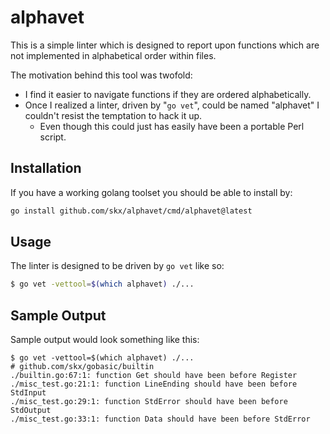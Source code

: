 # alphavet

This is a simple linter which is designed to report upon functions which are not implemented in alphabetical order within files.

The motivation behind this tool was twofold:

* I find it easier to navigate functions if they are ordered alphabetically.
* Once I realized a linter, driven by "`go vet`", could be named "alphavet" I couldn't resist the temptation to hack it up.
  * Even though this could just has easily have been a portable Perl script.


## Installation

If you have a working golang toolset you should be able to install by:

```sh
go install github.com/skx/alphavet/cmd/alphavet@latest
```



## Usage

The linter is designed to be driven by `go vet` like so:

```sh
$ go vet -vettool=$(which alphavet) ./...
```

## Sample Output

Sample output would look something like this:

```
$ go vet -vettool=$(which alphavet) ./...
# github.com/skx/gobasic/builtin
./builtin.go:67:1: function Get should have been before Register
./misc_test.go:21:1: function LineEnding should have been before StdInput
./misc_test.go:29:1: function StdError should have been before StdOutput
./misc_test.go:33:1: function Data should have been before StdError

```
